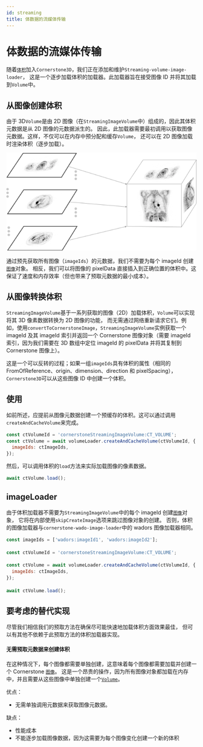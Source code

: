```yaml
---
id: streaming
title: 体数据的流媒体传输
---
```


# 体数据的流媒体传输

随着[`体积`](../cornerstone-core/volumes.md)加入`Cornerstone3D`，我们正在添加和维护`Streaming-volume-image-loader`，
这是一个逐步加载体积的加载器。此加载器旨在接受图像 ID 并将其加载到`Volume`中。

## 从图像创建体积

由于 3D`Volume`是由 2D 图像（在`StreamingImageVolume`中）组成的，因此其体积元数据是从 2D 图像的元数据派生的。
因此，此加载器需要最初调用以获取图像元数据。这样，不仅可以在内存中预分配和缓存`Volume`，
还可以在 2D 图像加载时渲染体积（逐步加载）。

![](../../assets/volume-building.png)

通过预先获取所有图像（`imageIds`）的元数据，我们不需要为每个 imageId 创建[`图像`](../cornerstone-core/images.md)对象。
相反，我们可以将图像的 pixelData 直接插入到正确位置的体积中。这保证了速度和内存效率（但也带来了预取元数据的最小成本）。

## 从图像转换体积

`StreamingImageVolume`基于一系列获取的图像（2D）加载体积，`Volume`可以实现将其 3D 像素数据转换为 2D 图像的功能，
而无需通过网络重新请求它们。例如，使用`convertToCornerstoneImage`，`StreamingImageVolume`实例获取一个 imageId 及其 imageId 索引并返回一个 Cornerstone 图像对象（需要 imageId 索引，因为我们需要在 3D 数组中定位 imageId 的 pixelData 并将其复制到 Cornerstone 图像上）。

这是一个可以反转的过程；如果一组`imageIds`具有体积的属性（相同的 FromOfReference、origin、dimension、direction 和 pixelSpacing），
`Cornerstone3D`可以从这些图像 ID 中创建一个体积。

## 使用

如前所述，应提前从图像元数据创建一个预缓存的体积。这可以通过调用`createAndCacheVolume`来完成。

```js
const ctVolumeId = 'cornerstoneStreamingImageVolume:CT_VOLUME';
const ctVolume = await volumeLoader.createAndCacheVolume(ctVolumeId, {
  imageIds: ctImageIds,
});
```

然后，可以调用体积的`load`方法来实际加载图像的像素数据。

```js
await ctVolume.load();
```

## imageLoader

由于体积加载器不需要为`StreamingImageVolume`中的每个 imageId 创建[`图像`](../cornerstone-core/images.md)对象，
它将在内部使用`skipCreateImage`选项来跳过图像对象的创建。
否则，体积的图像加载器与`cornerstone-wado-image-loader`中的 wadors 图像加载器相同。

```js
const imageIds = ['wadors:imageId1', 'wadors:imageId2'];

const ctVolumeId = 'cornerstoneStreamingImageVolume:CT_VOLUME';

const ctVolume = await volumeLoader.createAndCacheVolume(ctVolumeId, {
  imageIds: ctImageIds,
});

await ctVolume.load();
```

## 要考虑的替代实现

尽管我们相信我们的预取方法在确保尽可能快速地加载体积方面效果最佳，
但可以有其他不依赖于此预取方法的体积加载器实现。

#### 无需预取元数据来创建体积

在这种情况下，每个图像都需要单独创建，这意味着每个图像都需要加载并创建一个 Cornerstone [`图像`](../cornerstone-core/images.md)。
这是一个昂贵的操作，因为所有图像对象都加载在内存中，并且需要从这些图像中单独创建一个[`Volume`](../cornerstone-core/volumes.md)。

优点：

- 无需单独调用元数据来获取图像元数据。

缺点：

- 性能成本
- 不能逐步加载图像数据，因为这需要为每个图像变化创建一个新的体积
